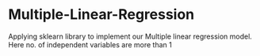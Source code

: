 # Multiple-Linear-Regression
Applying sklearn library to implement our Multiple linear regression model.
Here no. of independent variables are more than 1
